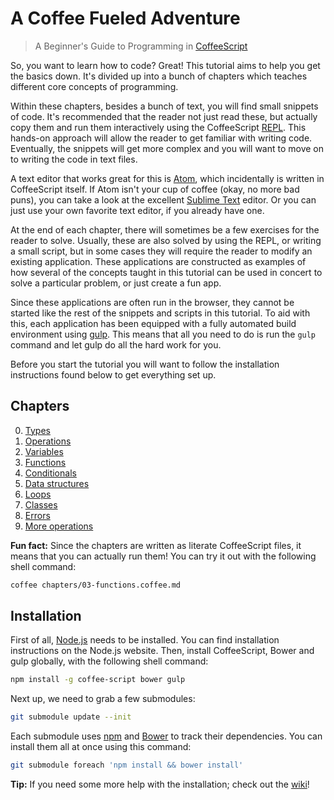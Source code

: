 # A Coffee Fueled Adventure

> A Beginner's Guide to Programming in [CoffeeScript](http://coffeescript.org/)

So, you want to learn how to code? Great! This tutorial aims to help you get the basics down. It's divided up into a bunch of chapters which teaches different core concepts of programming.

Within these chapters, besides a bunch of text, you will find small snippets of code. It's recommended that the reader not just read these, but actually copy them and run them interactively using the CoffeeScript [REPL](http://en.wikipedia.org/wiki/Read%E2%80%93eval%E2%80%93print_loop). This hands-on approach will allow the reader to get familiar with writing code. Eventually, the snippets will get more complex and you will want to move on to writing the code in text files.

A text editor that works great for this is [Atom](https://atom.io/), which incidentally is written in CoffeeScript itself. If Atom isn't your cup of coffee (okay, no more bad puns), you can take a look at the excellent [Sublime Text](http://www.sublimetext.com/) editor. Or you can just use your own favorite text editor, if you already have one.

At the end of each chapter, there will sometimes be a few exercises for the reader to solve. Usually, these are also solved by using the REPL, or writing a small script, but in some cases they will require the reader to modify an existing application. These applications are constructed as examples of how several of the concepts taught in this tutorial can be used in concert to solve a particular problem, or just create a fun app.

Since these applications are often run in the browser, they cannot be started like the rest of the snippets and scripts in this tutorial. To aid with this, each application has been equipped with a fully automated build environment using [gulp](http://gulpjs.com/). This means that all you need to do is run the `gulp` command and let gulp do all the hard work for you.

Before you start the tutorial you will want to follow the installation instructions found below to get everything set up.

## Chapters

0. [Types](chapters/00-types.coffee.md)
1. [Operations](chapters/01-operations.coffee.md)
2. [Variables](chapters/02-variables.coffee.md)
3. [Functions](chapters/03-functions.coffee.md)
4. [Conditionals](chapters/04-conditional-statements.coffee.md)
5. [Data structures](chapters/05-data-structures.coffee.md)
6. [Loops](chapters/06-loops.coffee.md)
7. [Classes](chapters/07-classes.coffee.md)
8. [Errors](chapters/08-errors.coffee.md)
9. [More operations](chapters/09-more-operations.coffee.md)

**Fun fact:** Since the chapters are written as literate CoffeeScript files, it means that you can actually run them! You can try it out with the following shell command:

```sh
coffee chapters/03-functions.coffee.md
```

## Installation

First of all, [Node.js](http://nodejs.org/) needs to be installed. You can find installation instructions on the Node.js website. Then, install CoffeeScript, Bower and gulp globally, with the following shell command:

```sh
npm install -g coffee-script bower gulp
```

Next up, we need to grab a few submodules:

```sh
git submodule update --init
```

Each submodule uses [npm](https://www.npmjs.com/) and [Bower](http://bower.io/) to track their dependencies. You can install them all at once using this command:

```sh
git submodule foreach 'npm install && bower install'
```

**Tip:** If you need some more help with the installation; check out the [wiki](https://github.com/FredrikAppelros/coffee-adventure/wiki/Installation)!
